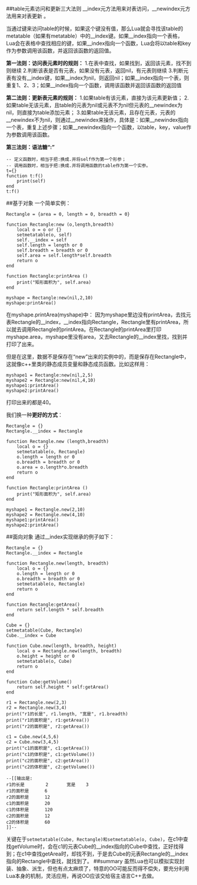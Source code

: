 ﻿##table元素访问和更新三大法则
__index元方法用来对表访问，__newindex元方法用来对表更新 。

当通过键来访问table的时候，如果这个键没有值，那么Lua就会寻找该table的metatable（如果有metatable）中的__index键。如果__index指向一个表格，Lua会在表格中查找相应的键，如果__index指向一个函数，Lua会将以table和key作为参数调用该函数，并返回该函数的返回值。

**第一法则：访问表元素时的规则：**
1.在表中查找，如果找到，返回该元素，找不到则继续
2.判断该表是否有元表，如果没有元表，返回nil，有元表则继续
3.判断元表有没有__index键，如果__index为nil，则返回nil；如果__index指向一个表，则重复1、2、3；如果__index指向一个函数，调用该函数并返回该函数的返回值

**第二法则：更新表元素的规则：**
1.如果table有该元素，直接为该元素更新值；
2.如果table无该元素，且table的元表为nil或元表不为nil但元表的__newindex为nil，则直接为table添加元素；
3.如果table无该元素，且存在元表，元表的__newindex不为nil，则通过__newindex来操作，具体是：如果__newindex指向一个表，重复上述步骤；如果__newindex指向一个函数，以table，key，value作为参数调用该函数。

**第三法则：语法糖“:”**
```
-- 定义函数时，相当于把:换成.并将self作为第一个形参；
-- 调用函数时，相当于把:换成.并将调用函数的table作为第一个实参。
t={}
function t:f()
    print(self)
end
t:f()
```
##基于对象
一个简单实例：
```
Rectangle = {area = 0, length = 0, breadth = 0}

function Rectangle:new (o,length,breadth)
    local o = o or {}
    setmetatable(o, self)
    self.__index = self
    self.length = length or 0
    self.breadth = breadth or 0
    self.area = self.length*self.breadth
    return o
end

function Rectangle:printArea ()
    print("矩形面积为", self.area)
end

myshape = Rectangle:new(nil,2,10)
myshape:printArea()
```
在myshape.printArea(myshape)中：
因为myshape里边没有printArea，去找元表Rectangle的__index，__index指向Rectangle，Rectangle里有printArea，所以就去调用Rectangle的printArea。在Rectangle的printArea里打印myshape.area，myshape里没有area，又去Rectangle的__index里找，找到并打印了出来。

但是在这里，数据不是保存在“new”出来的实例中的，而是保存在Rectangle中，这就像c++里类的静态成员变量和静态成员函数。比如这样用：

	myshape1 = Rectangle:new(nil,2,5)
	myshape2 = Rectangle:new(nil,4,10)
	myshape1:printArea()
	myshape2:printArea()
打印出来的都是40。

我们换一种**更好的方式**：
```
Rectangle = {}
Rectangle.__index = Rectangle

function Rectangle.new (length,breadth)
    local o = {}
    setmetatable(o, Rectangle)
    o.length = length or 0
    o.breadth = breadth or 0
    o.area = o.length*o.breadth
    return o
end

function Rectangle:printArea ()
    print("矩形面积为", self.area)
end

myshape1 = Rectangle.new(2,10)
myshape2 = Rectangle.new(4,10)
myshape1:printArea()
myshape2:printArea()
```
##面向对象
通过__index实现继承的例子如下：
```
Rectangle = {}
Rectangle.__index = Rectangle

function Rectangle.new(length, breadth)
    local o = {}
    o.length = length or 0
    o.breadth = breadth or 0
    setmetatable(o, Rectangle)
    return o
end

function Rectangle:getArea()
    return self.length * self.breadth
end

Cube = {}
setmetatable(Cube, Rectangle)
Cube.__index = Cube

function Cube.new(length, breadth, height)
    local o = Rectangle.new(length, breadth)
    o.height = height or 0
    setmetatable(o, Cube)
    return o
end

function Cube:getVolume()
    return self.height * self:getArea()
end

r1 = Rectangle.new(2,3)
r2 = Rectangle.new(3,4)
print("r1的长是", r1.length, "宽是", r1.breadth)
print("r1的面积是", r1:getArea())
print("r2的面积是", r2:getArea())

c1 = Cube.new(4,5,6)
c2 = Cube.new(3,4,5)
print("c1的面积是", c1:getArea())
print("c1的体积是", c1:getVolume())
print("c2的面积是", c2:getArea())
print("c2的体积是", c2:getVolume())

--[[输出是:
r1的长是        2       宽是    3
r1的面积是      6
r2的面积是      12
c1的面积是      20
c1的体积是      120
c2的面积是      12
c2的体积是      60
]]--
```
关键在于`setmetatable(Cube, Rectangle)和setmetatable(o, Cube)`，在c1中查找getVolume时，会在c1的元表Cube的__index指向的Cube中查找，正好找得到；在c1中查找getArea时，却找不到，于是去Cube的元表Rectangle的__index指向的Rectangle中查找，就找到了。
##summary
虽然Lua也可以模拟实现封装、抽象、派生，但也有点太麻烦了，特意的OO可能反而得不偿失，要充分利用Lua本身的机制，灵活应用，再说OO应该交给宿主语言C++去做。